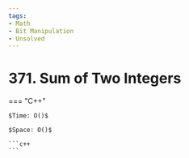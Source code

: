 ```yaml
---
tags:
- Math
- Bit Manipulation
- Unsolved
---
```



# 371. Sum of Two Integers

=== "C++"

    $Time: O()$

    $Space: O()$

    ```c++
    ```